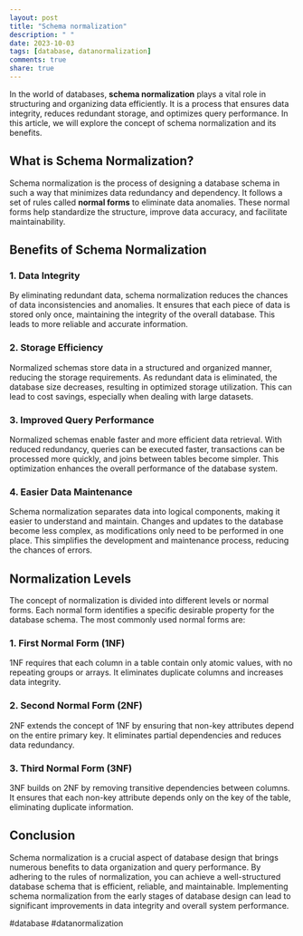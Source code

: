 ```yaml
---
layout: post
title: "Schema normalization"
description: " "
date: 2023-10-03
tags: [database, datanormalization]
comments: true
share: true
---
```


In the world of databases, **schema normalization** plays a vital role in structuring and organizing data efficiently. It is a process that ensures data integrity, reduces redundant storage, and optimizes query performance. In this article, we will explore the concept of schema normalization and its benefits.

## What is Schema Normalization?

Schema normalization is the process of designing a database schema in such a way that minimizes data redundancy and dependency. It follows a set of rules called **normal forms** to eliminate data anomalies. These normal forms help standardize the structure, improve data accuracy, and facilitate maintainability.

## Benefits of Schema Normalization

### 1. Data Integrity

By eliminating redundant data, schema normalization reduces the chances of data inconsistencies and anomalies. It ensures that each piece of data is stored only once, maintaining the integrity of the overall database. This leads to more reliable and accurate information.

### 2. Storage Efficiency

Normalized schemas store data in a structured and organized manner, reducing the storage requirements. As redundant data is eliminated, the database size decreases, resulting in optimized storage utilization. This can lead to cost savings, especially when dealing with large datasets.

### 3. Improved Query Performance

Normalized schemas enable faster and more efficient data retrieval. With reduced redundancy, queries can be executed faster, transactions can be processed more quickly, and joins between tables become simpler. This optimization enhances the overall performance of the database system.

### 4. Easier Data Maintenance

Schema normalization separates data into logical components, making it easier to understand and maintain. Changes and updates to the database become less complex, as modifications only need to be performed in one place. This simplifies the development and maintenance process, reducing the chances of errors.

## Normalization Levels

The concept of normalization is divided into different levels or normal forms. Each normal form identifies a specific desirable property for the database schema. The most commonly used normal forms are:

### 1. First Normal Form (1NF)

1NF requires that each column in a table contain only atomic values, with no repeating groups or arrays. It eliminates duplicate columns and increases data integrity.

### 2. Second Normal Form (2NF)

2NF extends the concept of 1NF by ensuring that non-key attributes depend on the entire primary key. It eliminates partial dependencies and reduces data redundancy.

### 3. Third Normal Form (3NF)

3NF builds on 2NF by removing transitive dependencies between columns. It ensures that each non-key attribute depends only on the key of the table, eliminating duplicate information.

## Conclusion

Schema normalization is a crucial aspect of database design that brings numerous benefits to data organization and query performance. By adhering to the rules of normalization, you can achieve a well-structured database schema that is efficient, reliable, and maintainable. Implementing schema normalization from the early stages of database design can lead to significant improvements in data integrity and overall system performance.

#database #datanormalization